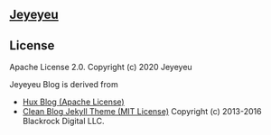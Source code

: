## [Jeyeyeu](https://www.jiieu.com)

License
-------

Apache License 2.0. Copyright (c) 2020 Jeyeyeu

Jeyeyeu Blog is derived from 
- [Hux Blog (Apache License)](https://github.com/Huxpro/huxpro.github.io)
- [Clean Blog Jekyll Theme (MIT License)](https://github.com/StartBootstrap/startbootstrap-clean-blog-jekyll) 
Copyright (c) 2013-2016 Blackrock Digital LLC.
